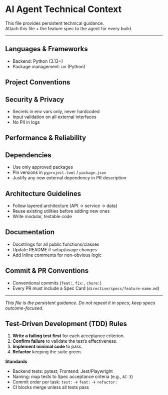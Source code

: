 # AI Agent Technical Context

This file provides persistent technical guidance.  
Attach this file + the feature spec to the agent for every build.  

---

## Languages & Frameworks
- Backend: Python (3.13+) 
- Package management: uv (Python)

## Project Conventions


## Security & Privacy
- Secrets in env vars only, never hardcoded  
- Input validation on all external interfaces  
- No PII in logs  

## Performance & Reliability


## Dependencies
- Use only approved packages  
- Pin versions in `pyproject.toml` / `package.json`  
- Justify any new external dependency in PR description  

## Architecture Guidelines
- Follow layered architecture (API → service → data)  
- Reuse existing utilities before adding new ones  
- Write modular, testable code  

## Documentation
- Docstrings for all public functions/classes  
- Update README if setup/usage changes  
- Add inline comments for non-obvious logic  

## Commit & PR Conventions
- Conventional commits (`feat:`, `fix:`, `chore:`)  
- Every PR must include a Spec Card (`directive/specs/feature-name.md`)  

---

*This file is the persistent guidance. Do not repeat it in specs; keep specs outcome-focused.*  

## Test-Driven Development (TDD) Rules

1) **Write a failing test first** for each acceptance criterion.  
2) **Confirm failure** to validate the test’s effectiveness.  
3) **Implement minimal code** to pass.  
4) **Refactor** keeping the suite green.  

**Standards**  
- Backend tests: pytest; Frontend: Jest/Playwright  
- Naming: map tests to Spec acceptance criteria (e.g., `AC-3`)  
- Commit order per task: `test:` → `feat:` → `refactor:`  
- CI blocks merge unless all tests pass  
